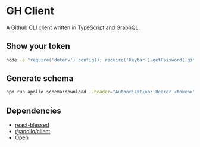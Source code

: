 # GH Client

A Github CLI client written in TypeScript and GraphQL.

## Show your token

```bash
node -e "require('dotenv').config(); require('keytar').getPassword('github', process.env.CLIENT_ID).then(console.log)"
```

## Generate schema

```bash
npm run apollo schema:download --header="Authorization: Bearer <token>" --endpoint=https://api.github.com/graphql graphql-schema.json
```

## Dependencies

- [react-blessed](https://github.com/Yomguithereal/react-blessed)
- [@apollo/client](https://github.com/apollographql/apollo-client)
- [Open](https://github.com/sindresorhus/open)
